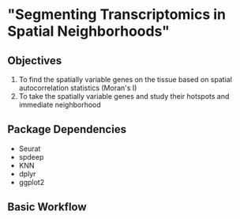 # "Segmenting Transcriptomics in Spatial Neighborhoods"

## Objectives
1. To find the spatially variable genes on the tissue based on spatial autocorrelation statistics (Moran's I)
2. To take the spatially variable genes and study their hotspots and immediate neighborhood

## Package Dependencies
- Seurat
- spdeep
- KNN
- dplyr
- ggplot2

## Basic Workflow

